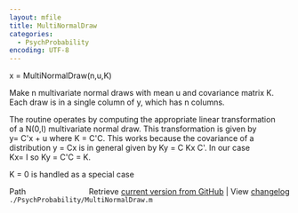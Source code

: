 ```yaml
---
layout: mfile
title: MultiNormalDraw
categories:
  - PsychProbability
encoding: UTF-8
---
```


x = MultiNormalDraw(n,u,K)  

Make n multivariate normal draws with mean u and covariance matrix K.  
Each draw is in a single column of y, which has n columns.  

The routine operates by computing the appropriate linear transformation  
of a N(0,I) multivariate normal draw.  This transformation is given by  
y= C'x + u where K = C'C.  This works because the covariance of a  
distribution y = Cx is in general given by Ky = C Kx C'.  In our case  
Kx= I so Ky = C'C = K.  

K = 0 is handled as a special case  


<div class="code_header" style="text-align:right;">
  <span style="float:left;">Path&nbsp;&nbsp;</span> <span class="counter">Retrieve <a href=
  "https://raw.github.com/Psychtoolbox-3/Psychtoolbox-3/beta/./PsychProbability/MultiNormalDraw.m">current version from GitHub</a> | View <a href=
  "https://github.com/Psychtoolbox-3/Psychtoolbox-3/commits/beta/./PsychProbability/MultiNormalDraw.m">changelog</a></span>
</div>
<div class="code">
  <code>./PsychProbability/MultiNormalDraw.m</code>
</div>
